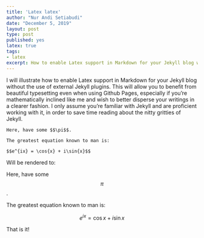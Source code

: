 ```yaml
---
title: 'Latex latex'
author: "Nur Andi Setiabudi"
date: "December 5, 2019"
layout: post
type: post
published: yes
latex: true
tags:
- latex
excerpt: How to enable Latex support in Markdown for your Jekyll blog without the use of external Jekyll plugins. This will allow you to benefit from beautiful typesetting even when using Github Pages.
---
```

I will illustrate how to enable Latex support in Markdown for your Jekyll blog without the use of external Jekyll plugins. This will allow you to benefit from beautiful typesetting even when using Github Pages, especially if you’re mathematically inclined like me and wish to better disperse your writings in a clearer fashion. I only assume you’re familiar with Jekyll and are proficient working with it, in order to save time reading about the nitty gritties of Jekyll.

```
Here, have some $$\pi$$.

The greatest equation known to man is: 

$$e^{ix} = \cos{x} + i\sin{x}$$
```

Will be rendered to:

Here, have some $$\pi$$.

The greatest equation known to man is: 

$$e^{ix} = \cos{x} + i\sin{x}$$

That is it!

